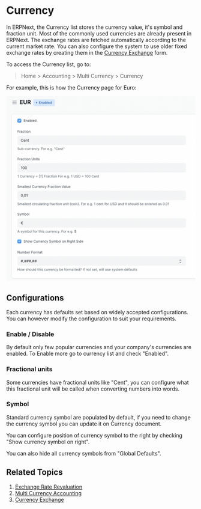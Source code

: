 
# Currency



In ERPNext, the Currency list stores the currency value, it's symbol and fraction unit. Most of the commonly used currencies are already present in ERPNext. The exchange rates are fetched automatically according to the current market rate. You can also configure the system to use older fixed exchange rates by creating them in the [Currency Exchange](/docs/en/accounts/currency-exchange) form.


To access the Currency list, go to:



> 
> Home > Accounting > Multi Currency > Currency
> 
> 
> 


For example, this is how the Currency page for Euro:


![EUR currency](/files/eur_new.png)


## Configurations


Each currency has defaults set based on widely accepted configurations. You can however modify the configuration to suit your requirements. 


### Enable / Disable


By default only few popular currencies and your company's currencies are enabled. To Enable more go to currency list and check "Enabled".


### Fractional units


Some currencies have fractional units like "Cent", you can configure what this fractional unit will be called when converting numbers into words. 


### Symbol


Standard currency symbol are populated by default, if you need to change the currency symbol you can update it on Currency document. 


You can configure position of currency symbol to the right by checking "Show currency symbol on right".


You can also hide all currency symbols from "Global Defaults".


## Related Topics


1. [Exchange Rate Revaluation](/docs/en/accounts/exchange-rate-revaluation)
2. [Multi Currency Accounting](/docs/en/accounts/multi-currency-accounting)
3. [Currency Exchange](/docs/en/accounts/currency-exchange)




